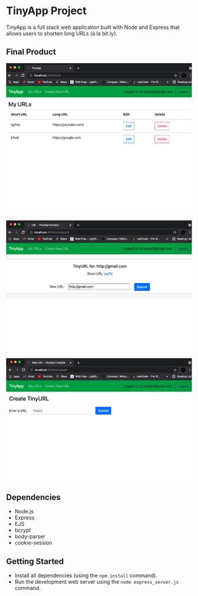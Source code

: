 # TinyApp Project

TinyApp is a full stack web application built with Node and Express that allows users to shorten long URLs (à la bit.ly).

## Final Product

!["screenshot of URLs page"](https://github.com/Harjeetdhaliwal/tinyapp/blob/master/docs/urls-page.png)

!["screenshot of edit URL page"](https://github.com/Harjeetdhaliwal/tinyapp/blob/master/docs/edit-url.png)

!["screenshot of create Tiny URL page"](https://github.com/Harjeetdhaliwal/tinyapp/blob/master/docs/create-url-page.png)

## Dependencies

- Node.js
- Express
- EJS
- bcrypt
- body-parser
- cookie-session

## Getting Started

- Install all dependencies (using the `npm install` command).
- Run the development web server using the `node express_server.js` command.